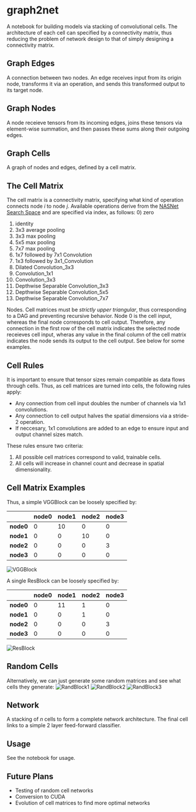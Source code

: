 # graph2net

A notebook for building models via stacking of convolutional cells. The architecture of each cell can specified by a connectivity matrix, thus reducing the problem of network design to that of simply designing a connectivity matrix.

## Graph Edges
A connection between two nodes. An edge receives input from its origin node, transforms it via an operation, and sends this transformed output to its target node.

## Graph Nodes
A node receieve tensors from its incoming edges,  joins these tensors via element-wise summation, and then passes these sums along their outgoing edges.

## Graph Cells
A graph of nodes and edges, defined by a cell matrix.

## The Cell Matrix
The cell matrix is a connectivity matrix, specifying what kind of operation connects node *i* to node *j*. Available operations derive from the [NASNet Search Space](https://arxiv.org/pdf/1707.07012.pdf) and are specified via index, as follows:
0) zero
1) identity
2) 3x3 average pooling
3) 3x3 max pooling
4) 5x5 max pooling
5) 7x7 max pooling
6) 1x7 followed by 7x1 Convolution
7) 1x3 followed by 3x1_Convolution
8) Dilated Convolution_3x3
9) Convolution_1x1
10) Convolution_3x3
11) Depthwise Separable Convolution_3x3
12) Depthwise Separable Convolution_5x5
13) Depthwise Separable Convolution_7x7

Nodes. Cell matrices must be *strictly upper triangular*, thus corresponding to a DAG and preventing recursive behavior. Node 0 is the cell input, whereas the final node corresponds to cell output. Therefore, any connection in the first row of the cell matrix indicates the selected node receieves cell input, wheras any value in the final column of the cell matrix indicates the node sends its output to the cell output. See below for some examples.

## Cell Rules
It is important to ensure that tensor sizes remain compatible as data flows through cells. Thus, as cell matrices are turned into cells, the following rules apply:
* Any connection from cell input doubles the number of channels via 1x1 convolutions.
* Any connection to cell output halves the spatial dimensions via a stride-2 operation.
* If neccesary, 1x1 convolutions are added to an edge to ensure input and output channel sizes match.

These rules ensure two criteria:
1) All possible cell matrices correspond to valid, trainable cells.
2) All cells will increase in channel count and decrease in spatial dimensionality.

## Cell Matrix Examples
Thus, a simple VGGBlock can be loosely specified by:

||node0|node1|node2|node3|
|-|-|-|-|-|
| **node0** | 0 | 10 | 0  | 0 |
| **node1** | 0 | 0  | 10 | 0 |
| **node2** | 0 | 0  | 0  | 3 |
| **node3** | 0 | 0  | 0  | 0 |

![VGGBlock](https://github.com/RobGeada/graph2net/blob/master/images/vggblock.png)

A single ResBlock can be loosely specified by:

||node0|node1|node2|node3|
|-|-|-|-|-|
| **node0** | 0 | 11 | 1  | 0 |
| **node1** | 0 | 0  | 1  | 0 |
| **node2** | 0 | 0  | 0  | 3 |
| **node3** | 0 | 0  | 0  | 0 |

![ResBlock](https://github.com/RobGeada/graph2net/blob/master/images/resblock.png)

## Random Cells
Alternatively, we can just generate some random matrices and see what cells they generate:
![RandBlock1](https://github.com/RobGeada/graph2net/blob/master/images/randblock1.png)
![RandBlock2](https://github.com/RobGeada/graph2net/blob/master/images/randblock2.png)
![RandBlock3](https://github.com/RobGeada/graph2net/blob/master/images/randblock3.png)

## Network
A stacking of *n* cells to form a complete network architecture. The final cell links to a simple 2 layer feed-forward classifier.

## Usage
See the notebook for usage.

## Future Plans
* Testing of random cell networks
* Conversion to CUDA
* Evolution of cell matrices to find more optimal networks
